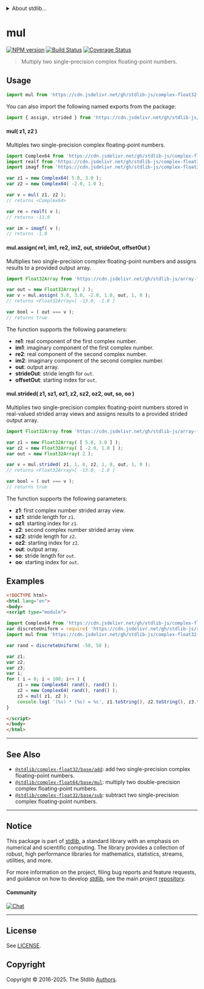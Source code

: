 <!--

@license Apache-2.0

Copyright (c) 2021 The Stdlib Authors.

Licensed under the Apache License, Version 2.0 (the "License");
you may not use this file except in compliance with the License.
You may obtain a copy of the License at

   http://www.apache.org/licenses/LICENSE-2.0

Unless required by applicable law or agreed to in writing, software
distributed under the License is distributed on an "AS IS" BASIS,
WITHOUT WARRANTIES OR CONDITIONS OF ANY KIND, either express or implied.
See the License for the specific language governing permissions and
limitations under the License.

-->


<details>
  <summary>
    About stdlib...
  </summary>
  <p>We believe in a future in which the web is a preferred environment for numerical computation. To help realize this future, we've built stdlib. stdlib is a standard library, with an emphasis on numerical and scientific computation, written in JavaScript (and C) for execution in browsers and in Node.js.</p>
  <p>The library is fully decomposable, being architected in such a way that you can swap out and mix and match APIs and functionality to cater to your exact preferences and use cases.</p>
  <p>When you use stdlib, you can be absolutely certain that you are using the most thorough, rigorous, well-written, studied, documented, tested, measured, and high-quality code out there.</p>
  <p>To join us in bringing numerical computing to the web, get started by checking us out on <a href="https://github.com/stdlib-js/stdlib">GitHub</a>, and please consider <a href="https://opencollective.com/stdlib">financially supporting stdlib</a>. We greatly appreciate your continued support!</p>
</details>

# mul

[![NPM version][npm-image]][npm-url] [![Build Status][test-image]][test-url] [![Coverage Status][coverage-image]][coverage-url] <!-- [![dependencies][dependencies-image]][dependencies-url] -->

> Multiply two single-precision complex floating-point numbers.

<section class="intro">

</section>

<!-- /.intro -->



<section class="usage">

## Usage

```javascript
import mul from 'https://cdn.jsdelivr.net/gh/stdlib-js/complex-float32-base-mul@esm/index.mjs';
```

You can also import the following named exports from the package:

```javascript
import { assign, strided } from 'https://cdn.jsdelivr.net/gh/stdlib-js/complex-float32-base-mul@esm/index.mjs';
```

#### mul( z1, z2 )

Multiples two single-precision complex floating-point numbers.

```javascript
import Complex64 from 'https://cdn.jsdelivr.net/gh/stdlib-js/complex-float32-ctor@esm/index.mjs';
import realf from 'https://cdn.jsdelivr.net/gh/stdlib-js/complex-float32-real@esm/index.mjs';
import imagf from 'https://cdn.jsdelivr.net/gh/stdlib-js/complex-float32-imag@esm/index.mjs';

var z1 = new Complex64( 5.0, 3.0 );
var z2 = new Complex64( -2.0, 1.0 );

var v = mul( z1, z2 );
// returns <Complex64>

var re = realf( v );
// returns -13.0

var im = imagf( v );
// returns -1.0
```

#### mul.assign( re1, im1, re2, im2, out, strideOut, offsetOut )

Multiplies two single-precision complex floating-point numbers and assigns results to a provided output array.

```javascript
import Float32Array from 'https://cdn.jsdelivr.net/gh/stdlib-js/array-float32@esm/index.mjs';

var out = new Float32Array( 2 );
var v = mul.assign( 5.0, 3.0, -2.0, 1.0, out, 1, 0 );
// returns <Float32Array>[ -13.0, -1.0 ]

var bool = ( out === v );
// returns true
```

The function supports the following parameters:

-   **re1**: real component of the first complex number.
-   **im1**: imaginary component of the first complex number.
-   **re2**: real component of the second complex number.
-   **im2**: imaginary component of the second complex number.
-   **out**: output array.
-   **strideOut**: stride length for `out`.
-   **offsetOut**: starting index for `out`.

#### mul.strided( z1, sz1, oz1, z2, sz2, oz2, out, so, oo )

Multiplies two single-precision complex floating-point numbers stored in real-valued strided array views and assigns results to a provided strided output array.

```javascript
import Float32Array from 'https://cdn.jsdelivr.net/gh/stdlib-js/array-float32@esm/index.mjs';

var z1 = new Float32Array( [ 5.0, 3.0 ] );
var z2 = new Float32Array( [ -2.0, 1.0 ] );
var out = new Float32Array( 2 );

var v = mul.strided( z1, 1, 0, z2, 1, 0, out, 1, 0 );
// returns <Float32Array>[ -13.0, -1.0 ]

var bool = ( out === v );
// returns true
```

The function supports the following parameters:

-   **z1**: first complex number strided array view.
-   **sz1**: stride length for `z1`.
-   **oz1**: starting index for `z1`.
-   **z2**: second complex number strided array view.
-   **sz2**: stride length for `z2`.
-   **oz2**: starting index for `z2`.
-   **out**: output array.
-   **so**: stride length for `out`.
-   **oo**: starting index for `out`.

</section>

<!-- /.usage -->

<section class="examples">

## Examples

<!-- eslint no-undef: "error" -->

```html
<!DOCTYPE html>
<html lang="en">
<body>
<script type="module">

import Complex64 from 'https://cdn.jsdelivr.net/gh/stdlib-js/complex-float32-ctor@esm/index.mjs';
var discreteUniform = require( 'https://cdn.jsdelivr.net/gh/stdlib-js/random-base-discrete-uniform' ).factory;
import mul from 'https://cdn.jsdelivr.net/gh/stdlib-js/complex-float32-base-mul@esm/index.mjs';

var rand = discreteUniform( -50, 50 );

var z1;
var z2;
var z3;
var i;
for ( i = 0; i < 100; i++ ) {
    z1 = new Complex64( rand(), rand() );
    z2 = new Complex64( rand(), rand() );
    z3 = mul( z1, z2 );
    console.log( '(%s) * (%s) = %s', z1.toString(), z2.toString(), z3.toString() );
}

</script>
</body>
</html>
```

</section>

<!-- /.examples -->

<!-- C interface documentation. -->



<!-- Section for related `stdlib` packages. Do not manually edit this section, as it is automatically populated. -->

<section class="related">

* * *

## See Also

-   <span class="package-name">[`@stdlib/complex-float32/base/add`][@stdlib/complex/float32/base/add]</span><span class="delimiter">: </span><span class="description">add two single-precision complex floating-point numbers.</span>
-   <span class="package-name">[`@stdlib/complex-float64/base/mul`][@stdlib/complex/float64/base/mul]</span><span class="delimiter">: </span><span class="description">multiply two double-precision complex floating-point numbers.</span>
-   <span class="package-name">[`@stdlib/complex-float32/base/sub`][@stdlib/complex/float32/base/sub]</span><span class="delimiter">: </span><span class="description">subtract two single-precision complex floating-point numbers.</span>

</section>

<!-- /.related -->

<!-- Section for all links. Make sure to keep an empty line after the `section` element and another before the `/section` close. -->


<section class="main-repo" >

* * *

## Notice

This package is part of [stdlib][stdlib], a standard library with an emphasis on numerical and scientific computing. The library provides a collection of robust, high performance libraries for mathematics, statistics, streams, utilities, and more.

For more information on the project, filing bug reports and feature requests, and guidance on how to develop [stdlib][stdlib], see the main project [repository][stdlib].

#### Community

[![Chat][chat-image]][chat-url]

---

## License

See [LICENSE][stdlib-license].


## Copyright

Copyright &copy; 2016-2025. The Stdlib [Authors][stdlib-authors].

</section>

<!-- /.stdlib -->

<!-- Section for all links. Make sure to keep an empty line after the `section` element and another before the `/section` close. -->

<section class="links">

[npm-image]: http://img.shields.io/npm/v/@stdlib/complex-float32-base-mul.svg
[npm-url]: https://npmjs.org/package/@stdlib/complex-float32-base-mul

[test-image]: https://github.com/stdlib-js/complex-float32-base-mul/actions/workflows/test.yml/badge.svg?branch=main
[test-url]: https://github.com/stdlib-js/complex-float32-base-mul/actions/workflows/test.yml?query=branch:main

[coverage-image]: https://img.shields.io/codecov/c/github/stdlib-js/complex-float32-base-mul/main.svg
[coverage-url]: https://codecov.io/github/stdlib-js/complex-float32-base-mul?branch=main

<!--

[dependencies-image]: https://img.shields.io/david/stdlib-js/complex-float32-base-mul.svg
[dependencies-url]: https://david-dm.org/stdlib-js/complex-float32-base-mul/main

-->

[chat-image]: https://img.shields.io/gitter/room/stdlib-js/stdlib.svg
[chat-url]: https://app.gitter.im/#/room/#stdlib-js_stdlib:gitter.im

[stdlib]: https://github.com/stdlib-js/stdlib

[stdlib-authors]: https://github.com/stdlib-js/stdlib/graphs/contributors

[umd]: https://github.com/umdjs/umd
[es-module]: https://developer.mozilla.org/en-US/docs/Web/JavaScript/Guide/Modules

[deno-url]: https://github.com/stdlib-js/complex-float32-base-mul/tree/deno
[deno-readme]: https://github.com/stdlib-js/complex-float32-base-mul/blob/deno/README.md
[umd-url]: https://github.com/stdlib-js/complex-float32-base-mul/tree/umd
[umd-readme]: https://github.com/stdlib-js/complex-float32-base-mul/blob/umd/README.md
[esm-url]: https://github.com/stdlib-js/complex-float32-base-mul/tree/esm
[esm-readme]: https://github.com/stdlib-js/complex-float32-base-mul/blob/esm/README.md
[branches-url]: https://github.com/stdlib-js/complex-float32-base-mul/blob/main/branches.md

[stdlib-license]: https://raw.githubusercontent.com/stdlib-js/complex-float32-base-mul/main/LICENSE

<!-- <related-links> -->

[@stdlib/complex/float32/base/add]: https://github.com/stdlib-js/complex-float32-base-add/tree/esm

[@stdlib/complex/float64/base/mul]: https://github.com/stdlib-js/complex-float64-base-mul/tree/esm

[@stdlib/complex/float32/base/sub]: https://github.com/stdlib-js/complex-float32-base-sub/tree/esm

<!-- </related-links> -->

</section>

<!-- /.links -->
